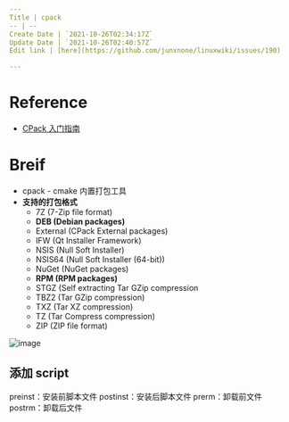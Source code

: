 ```yaml
---
Title | cpack
-- | --
Create Date | `2021-10-26T02:34:17Z`
Update Date | `2021-10-26T02:40:57Z`
Edit link | [here](https://github.com/junxnone/linuxwiki/issues/190)

---
```

# Reference
- [CPack 入门指南](https://zhuanlan.zhihu.com/p/141956373)


# Breif
- cpack - cmake 内置打包工具
- **支持的打包格式**
  - 7Z (7-Zip file format)
  - **DEB (Debian packages)**
  - External (CPack External packages)
  - IFW (Qt Installer Framework)
  - NSIS (Null Soft Installer)
  - NSIS64 (Null Soft Installer (64-bit))
  - NuGet (NuGet packages)
  - **RPM (RPM packages)**
  - STGZ (Self extracting Tar GZip compression
  - TBZ2 (Tar GZip compression)
  - TXZ (Tar XZ compression)
  - TZ (Tar Compress compression)
  - ZIP (ZIP file format)

![image](https://user-images.githubusercontent.com/2216970/138799118-45ae1e3f-6919-4281-a1bb-9d703ae8ebd7.png)


## 添加 script

preinst：安装前脚本文件
postinst：安装后脚本文件
prerm：卸载前文件
postrm：卸载后文件
